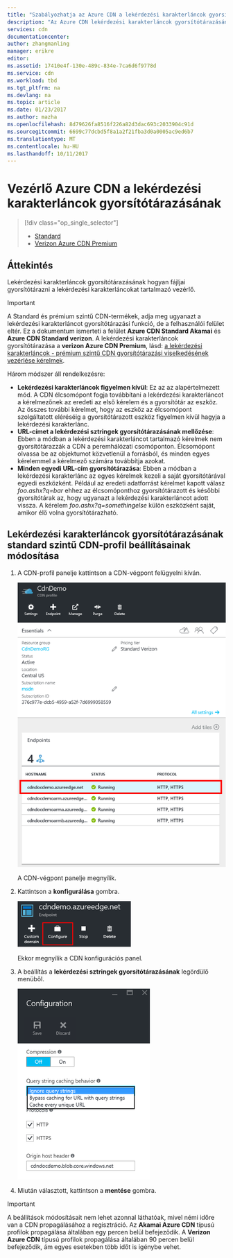 ```yaml
---
title: "Szabályozhatja az Azure CDN a lekérdezési karakterláncok gyorsítótárazásának |} Microsoft Docs"
description: "Az Azure CDN lekérdezési karakterláncok gyorsítótárazásának hogyan fájljai gyorsítótárazni a lekérdezési karakterláncokat tartalmazó vezérlő."
services: cdn
documentationcenter: 
author: zhangmanling
manager: erikre
editor: 
ms.assetid: 17410e4f-130e-489c-834e-7ca6d6f9778d
ms.service: cdn
ms.workload: tbd
ms.tgt_pltfrm: na
ms.devlang: na
ms.topic: article
ms.date: 01/23/2017
ms.author: mazha
ms.openlocfilehash: 8d79626fa8516f226a82d3dac693c2033904c91d
ms.sourcegitcommit: 6699c77dcbd5f8a1a2f21fba3d0a0005ac9ed6b7
ms.translationtype: MT
ms.contentlocale: hu-HU
ms.lasthandoff: 10/11/2017
---
```

# <a name="control-azure-cdn-caching-behavior-with-query-strings"></a>Vezérlő Azure CDN a lekérdezési karakterláncok gyorsítótárazásának
> [!div class="op_single_selector"]
> * [Standard](cdn-query-string.md)
> * [Verizon Azure CDN Premium](cdn-query-string-premium.md)
> 
> 

## <a name="overview"></a>Áttekintés
Lekérdezési karakterláncok gyorsítótárazásának hogyan fájljai gyorsítótárazni a lekérdezési karakterláncokat tartalmazó vezérlő.

> [!IMPORTANT]
> A Standard és prémium szintű CDN-termékek, adja meg ugyanazt a lekérdezési karakterláncot gyorsítótárazási funkció, de a felhasználói felület eltér.  Ez a dokumentum ismerteti a felület **Azure CDN Standard Akamai** és **Azure CDN Standard verizon**.  A lekérdezési karakterláncok gyorsítótárazása a **verizon Azure CDN Premium**, lásd: [a lekérdezési karakterláncok - prémium szintű CDN gyorsítótárazási viselkedésének vezérlése kérelmek](cdn-query-string-premium.md).
> 
> 

Három módszer áll rendelkezésre:

* **Lekérdezési karakterláncok figyelmen kívül**: Ez az az alapértelmezett mód.  A CDN élcsomópont fogja továbbítani a lekérdezési karakterláncot a kérelmezőnek az eredeti az első kérelem és a gyorsítótár az eszköz.  Az összes további kérelmet, hogy az eszköz az élcsomópont szolgáltatott eléréséig a gyorsítótárazott eszköz figyelmen kívül hagyja a lekérdezési karakterlánc.
* **URL-címet a lekérdezési sztringek gyorsítótárazásának mellőzése**: Ebben a módban a lekérdezési karakterláncot tartalmazó kérelmek nem gyorsítótárazzák a CDN a peremhálózati csomóponton.  Élcsomópont olvassa be az objektumot közvetlenül a forrásból, és minden egyes kérelemmel a kérelmező számára továbbítja azokat.
* **Minden egyedi URL-cím gyorsítótárazása**: Ebben a módban a lekérdezési karakterlánc az egyes kérelmek kezeli a saját gyorsítótárával egyedi eszközként.  Például az eredeti adatforrást kérelmet kapott válasz *foo.ashx?q=bar* ehhez az élcsomóponthoz gyorsítótárazott és későbbi gyorsítótárak az, hogy ugyanazt a lekérdezési karakterláncot adott vissza.  A kérelem *foo.ashx?q=somethingelse* külön eszközként saját, amikor élő volna gyorsítótárazható.

## <a name="changing-query-string-caching-settings-for-standard-cdn-profiles"></a>Lekérdezési karakterláncok gyorsítótárazásának standard szintű CDN-profil beállításainak módosítása
1. A CDN-profil panelje kattintson a CDN-végpont felügyelni kíván.
   
    ![CDN-profil blade-végpontok](./media/cdn-query-string/cdn-endpoints.png)
   
    A CDN-végpont panelje megnyílik.
2. Kattintson a **konfigurálása** gombra.
   
    ![CDN-profil panelje kezelése gomb](./media/cdn-query-string/cdn-config-btn.png)
   
    Ekkor megnyílik a CDN konfigurációs panel.
3. A beállítás a **lekérdezési sztringek gyorsítótárazásának** legördülő menüből.
   
    ![A CDN a lekérdezési karakterláncban a gyorsítótár](./media/cdn-query-string/cdn-query-string.png)
4. Miután választott, kattintson a **mentése** gombra.

> [!IMPORTANT]
> A beállítások módosításait nem lehet azonnal láthatóak, mivel némi időre van a CDN propagálásához a regisztráció.  Az <b>Akamai Azure CDN</b> típusú profilok propagálása általában egy percen belül befejeződik.  A <b>Verizon Azure CDN</b> típusú profilok propagálása általában 90 percen belül befejeződik, ám egyes esetekben több időt is igénybe vehet.
> 
> 

